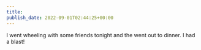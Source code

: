 ```yaml
---
title: 
publish_date: 2022-09-01T02:44:25+00:00
---
```


I went wheeling with some friends tonight and the went out to dinner. I had a blast!
